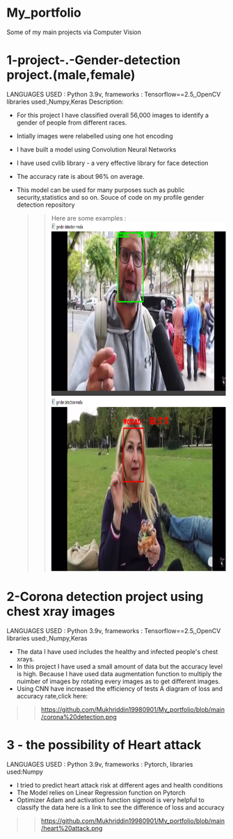 # My_portfolio
Some of my main projects via Computer Vision

# 1-project-.-Gender-detection project.(male,female)
LANGUAGES USED : Python 3.9v,
frameworks : Tensorflow==2.5,,OpenCV
libraries used:,Numpy,Keras
Description:
- For this project I have classified overall 56,000 images to identify a gender of people from different races.
- Intially images were relabelled using one hot encoding
- I have built a model using Convolution Neural Networks
- I have used cvlib library - a very effective library for face detection
- The accuracy rate is about 96% on average.
- This model can be used for many purposes such as public security,statistics and so on.
Souce of code on my profile gender detection repository
   
   >>Here are some examples :
   >> <img src="https://github.com/Mukhriddin19980901/My_portfolio/blob/main/man.png?raw=" width="600" height="400" />
   >> <img src="https://github.com/Mukhriddin19980901/My_portfolio/blob/main/women2.png?raw=true" width="600" height="400" /> 
  

    

# 2-Corona detection project using chest xray images
  LANGUAGES USED : Python 3.9v,
  frameworks : Tensorflow==2.5,,OpenCV
  libraries used:,Numpy,Keras
 - The data I have used includes the healthy and infected people's chest xrays.
 - In this project I have used a small amount of data but the accuracy level is high.
  Because I have used data augmentation function to multiply the nuimber of images by 
  rotating every images as to get  different images.
 - Using CNN have increased the efficiency of tests
 A diagram of loss and accuracy rate,click here: 
 >> https://github.com/Mukhriddin19980901/My_portfolio/blob/main/corona%20detection.png
# 3 - the possibility of Heart attack
 LANGUAGES USED : Python 3.9v,
 frameworks : Pytorch,
 libraries used:Numpy
 - I tried to predict heart attack risk at  different ages and health conditions
 - The Model relies on Linear Regression function on Pytorch
 - Optimizer Adam and activation function sigmoid is very helpful to classify the data
 here is a link to see the difference of loss and accuracy
 >> https://github.com/Mukhriddin19980901/My_portfolio/blob/main/heart%20attack.png
